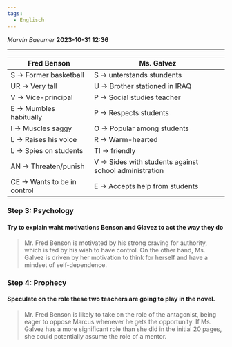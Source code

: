 ```yaml
---
tags:
  - Englisch
---
```

*Marvin Baeumer* **2023-10-31 12:36**

---
|Fred Benson|Ms. Galvez|
|-----------|----------|
|S $\rightarrow$ Former basketball|S $\rightarrow$ unterstands stundents|
|UR $\rightarrow$ Very tall|U $\rightarrow$ Brother stationed in IRAQ|
|V $\rightarrow$ Vice-principal|P $\rightarrow$ Social studies teacher|
|E $\rightarrow$ Mumbles habitually|P $\rightarrow$ Respects students|
|I $\rightarrow$ Muscles saggy|O $\rightarrow$ Popular among students|
|L $\rightarrow$ Raises his voice|R $\rightarrow$ Warm-hearted|
|L $\rightarrow$ Spies on students|TI $\rightarrow$ friendly|
|AN $\rightarrow$ Threaten/punish|V $\rightarrow$ Sides with students against school administration|
|CE $\rightarrow$ Wants to be in control|E $\rightarrow$ Accepts help from students|
### **Step 3: Psychology** 
#### Try to explain waht motivations Benson and Glavez to act the way they do
> Mr. Fred Benson is motivated by his strong craving for authority, which is fed by his wish to have control. On the other hand, Ms. Galvez is driven by her motivation to think for herself and have a mindset of self-dependence.
### **Step 4: Prophecy** 
#### Speculate on the role these two teachers are going to play in the novel.
> Mr. Fred Benson is likely to take on the role of the antagonist, being eager to oppose Marcus whenever he gets the opportunity. If Ms. Galvez has a more significant role than she did in the initial 20 pages, she could potentially assume the role of a mentor. 